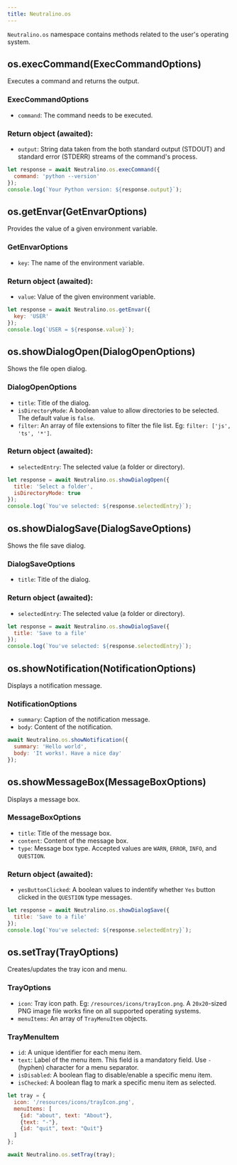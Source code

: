 ```yaml
---
title: Neutralino.os
---
```


`Neutralino.os` namespace contains methods related to the user's operating system.

## os.execCommand(ExecCommandOptions)
Executes a command and returns the output.

### ExecCommandOptions
- `command`: The command needs to be executed.

### Return object (awaited):
- `output`: String data taken from the both standard output (STDOUT) and standard error (STDERR) streams of the command's process.

```js
let response = await Neutralino.os.execCommand({
  command: 'python --version'
});
console.log(`Your Python version: ${response.output}`);
```

## os.getEnvar(GetEnvarOptions)
Provides the value of a given environment variable.

### GetEnvarOptions
- `key`: The name of the environment variable.

### Return object (awaited):
- `value`: Value of the given environment variable.

```js
let response = await Neutralino.os.getEnvar({
  key: 'USER'
});
console.log(`USER = ${response.value}`);
```

## os.showDialogOpen(DialogOpenOptions)
Shows the file open dialog.

### DialogOpenOptions
- `title`: Title of the dialog.
- `isDirectoryMode`: A boolean value to allow directories to be selected. The
  default value is `false`.
- `filter`: An array of file extensions to filter the file list. Eg: `filter: ['js', 'ts', '*']`.

### Return object (awaited):
- `selectedEntry`: The selected value (a folder or directory).

```js
let response = await Neutralino.os.showDialogOpen({
  title: 'Select a folder',
  isDirectoryMode: true
});
console.log(`You've selected: ${response.selectedEntry}`);
```

## os.showDialogSave(DialogSaveOptions)
Shows the file save dialog.

### DialogSaveOptions
- `title`: Title of the dialog.

### Return object (awaited):
- `selectedEntry`: The selected value (a folder or directory).

```js
let response = await Neutralino.os.showDialogSave({
  title: 'Save to a file'
});
console.log(`You've selected: ${response.selectedEntry}`);
```

## os.showNotification(NotificationOptions)
Displays a notification message.

### NotificationOptions
- `summary`: Caption of the notification message.
- `body`: Content of the notification.

```js
await Neutralino.os.showNotification({
  summary: 'Hello world',
  body: 'It works!. Have a nice day'
});
```

## os.showMessageBox(MessageBoxOptions)
Displays a message box.

### MessageBoxOptions
- `title`: Title of the message box.
- `content`: Content of the message box.
- `type`: Message box type. Accepted values are `WARN`, `ERROR`, `INFO`, and `QUESTION`.

### Return object (awaited):
- `yesButtonClicked`: A boolean values to indentify whether `Yes` button clicked in the `QUESTION` type messages.

```js
let response = await Neutralino.os.showDialogSave({
  title: 'Save to a file'
});
console.log(`You've selected: ${response.selectedEntry}`);
```

## os.setTray(TrayOptions)
Creates/updates the tray icon and menu.

### TrayOptions
- `icon`: Tray icon path. Eg: `/resources/icons/trayIcon.png`. A 
          `20x20`-sized PNG image file works fine on all supported operating systems. 
- `menuItems`: An array of `TrayMenuItem` objects.

### TrayMenuItem

- `id`: A unique identifier for each menu item. 
- `text`: Label of the menu item. This field is a mandatory field. Use `-` (hyphen) character for a menu separator.
- `isDisabled`: A boolean flag to disable/enable a specific menu item.
- `isChecked`: A boolean flag to mark a specific menu item as selected. 

```js
let tray = {
  icon: '/resources/icons/trayIcon.png',
  menuItems: [
    {id: "about", text: "About"},
    {text: "-"},
    {id: "quit", text: "Quit"}
  ]
};

await Neutralino.os.setTray(tray);
```
